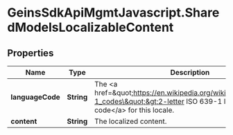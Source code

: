 # GeinsSdkApiMgmtJavascript.SharedModelsLocalizableContent

## Properties

Name | Type | Description | Notes
------------ | ------------- | ------------- | -------------
**languageCode** | **String** | The &lt;a href&#x3D;\&quot;https://en.wikipedia.org/wiki/List_of_ISO_639-1_codes\&quot;&gt;2-letter ISO 639-1 language code&lt;/a&gt; for this locale. | [optional] 
**content** | **String** | The localized content. | [optional] 


